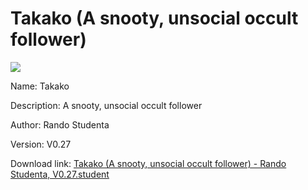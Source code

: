 # Takako (A snooty, unsocial occult follower)

<img src = "https://raw.githubusercontent.com/Arbiter1223/Koukou-Gurashi-Custom-Students/master/Students/Files/Takako%20(A%20snooty%2C%20unsocial%20occult%20follower).png">

Name: Takako

Description: A snooty, unsocial occult follower

Author: Rando Studenta

Version: V0.27

Download link: <a href="https://raw.githubusercontent.com/Arbiter1223/Koukou-Gurashi-Custom-Students/master/Students/Files/Takako%20(A%20snooty%2C%20unsocial%20occult%20follower)%20-%20Rando%20Studenta%2C%20V0.27.student">Takako (A snooty, unsocial occult follower) - Rando Studenta, V0.27.student</a>
